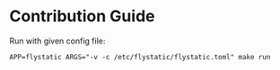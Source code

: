 # Contribution Guide

Run with given config file:

```shell
APP=flystatic ARGS="-v -c /etc/flystatic/flystatic.toml" make run
```
